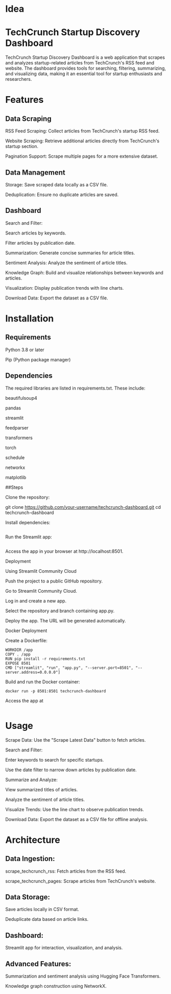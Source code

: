 # Idea

# TechCrunch Startup Discovery Dashboard

TechCrunch Startup Discovery Dashboard is a web application that scrapes and analyzes startup-related articles from TechCrunch's RSS feed and website. The dashboard provides tools for searching, filtering, summarizing, and visualizing data, making it an essential tool for startup enthusiasts and researchers.

# Features

## Data Scraping

RSS Feed Scraping: Collect articles from TechCrunch's startup RSS feed.

Website Scraping: Retrieve additional articles directly from TechCrunch's startup section.

Pagination Support: Scrape multiple pages for a more extensive dataset.

## Data Management

Storage: Save scraped data locally as a CSV file.

Deduplication: Ensure no duplicate articles are saved.

## Dashboard

Search and Filter:

Search articles by keywords.

Filter articles by publication date.

Summarization: Generate concise summaries for article titles.

Sentiment Analysis: Analyze the sentiment of article titles.

Knowledge Graph: Build and visualize relationships between keywords and articles.

Visualization: Display publication trends with line charts.

Download Data: Export the dataset as a CSV file.

# Installation

## Requirements

Python 3.8 or later

Pip (Python package manager)

## Dependencies

The required libraries are listed in requirements.txt. These include:

beautifulsoup4

pandas

streamlit

feedparser

transformers

torch

schedule

networkx

matplotlib

##Steps

Clone the repository:

git clone https://github.com/your-username/techcrunch-dashboard.git
cd techcrunch-dashboard

Install dependencies:

``` pip install -r requirements.txt
```
Run the Streamlit app:

``` streamlit run app.py
```

Access the app in your browser at http://localhost:8501.

Deployment

Using Streamlit Community Cloud

Push the project to a public GitHub repository.

Go to Streamlit Community Cloud.

Log in and create a new app.

Select the repository and branch containing app.py.

Deploy the app. The URL will be generated automatically.

Docker Deployment

Create a Dockerfile:

``` FROM python:3.9
WORKDIR /app
COPY . /app
RUN pip install -r requirements.txt
EXPOSE 8501
CMD ["streamlit", "run", "app.py", "--server.port=8501", "--server.address=0.0.0.0"]
```

Build and run the Docker container:

``` docker build -t techcrunch-dashboard .
docker run -p 8501:8501 techcrunch-dashboard
```

Access the app at 
``` http://localhost:8501.
```

# Usage

Scrape Data: Use the "Scrape Latest Data" button to fetch articles.

Search and Filter:

Enter keywords to search for specific startups.

Use the date filter to narrow down articles by publication date.

Summarize and Analyze:

View summarized titles of articles.

Analyze the sentiment of article titles.

Visualize Trends: Use the line chart to observe publication trends.

Download Data: Export the dataset as a CSV file for offline analysis.

# Architecture

## Data Ingestion:

scrape_techcrunch_rss: Fetch articles from the RSS feed.

scrape_techcrunch_pages: Scrape articles from TechCrunch's website.

## Data Storage:

Save articles locally in CSV format.

Deduplicate data based on article links.

## Dashboard:

Streamlit app for interaction, visualization, and analysis.

## Advanced Features:

Summarization and sentiment analysis using Hugging Face Transformers.

Knowledge graph construction using NetworkX.
